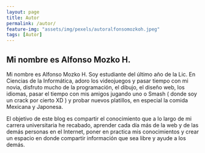 ```yaml
---
layout: page
title: Autor
permalink: /autor/
feature-img: "assets/img/pexels/autoralfonsomozkoh.jpeg"
tags: [Autor]
---
```


## Mi nombre es Alfonso Mozko H.

Mi nombre es Alfonso Mozko H. Soy estudiante del último año de la Lic. En Ciencias de la Informática, adoro los videojuegos y pasar tiempo con mi novia, disfruto mucho de la programación, el dibujo, el diseño web, los idiomas, pasar el tiempo con mis amigos jugando uno o Smash ( donde soy un crack por cierto XD ) y probar nuevos platillos, en especial la comida Mexicana y Japonesa.

El objetivo de este blog es compartir el conocimiento que a lo largo de mi carrera universitaria he recabado, aprender cada día más de la web y de las demás personas en el Internet, poner en practica mis conocimientos y crear un espacio en donde compartir información que sea libre y ayude a los demás.

 

